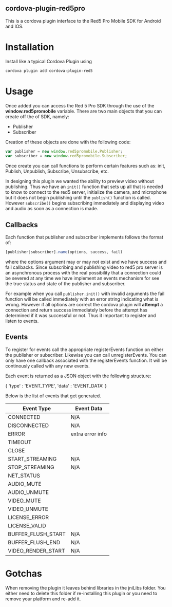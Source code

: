 cordova-plugin-red5pro
------------------------

This is a cordova plugin interface to the Red5 Pro Mobile SDK for Android and IOS.



# Installation


Install like a typical Cordova Plugin using

```markdown
cordova plugin add cordova-plugin-red5
```

# Usage

Once added you can access the Red 5 Pro SDK through the use of the **window.red5promobile** variable. There are two main objects that you can create off the of SDK, namely:

- Publisher
- Subscriber

Creation of these objects are done with the following code:

```javascript
var publisher = new window.red5promobile.Publisher;
var subscriber = new window.red5promobile.Subscriber;
```

Once create you can call functions to perform certain features such as: init, Publish, Unpublish, Subscribe, Unsubscribe, etc. 

In designing this plugin we wanted the ability to preview video without publishing. Thus we have an `init()` function that sets up all that is needed to know to connect to the red5 server, initialize the camera, and microphone but it does not begin publishing until the `publish()` function is called. However `subscribe()` begins subscribing immediately and displaying video and audio as soon as a connection is made.

## Callbacks

Each function that publisher and subscriber implements follows the format of:

```javascript
[publisher|subscriber].name(options, success, fail)
```

where the options argument may or may not exist and we have success and fail callbacks. Since subscribing and publishing video to red5 pro server is an asynchronous process with the real possibility that a connection could be severed at any time we have implement an events mechanism for see the true status and state of the publisher and subscriber.

For example when you call `publisher.init()` with invalid arguments the fail function will be called immediately with an error string indicating what is wrong. However if all options are correct the cordova plugin will **attempt** a connection and return success immediately before the attempt has determined if it was successful or not. Thus it important to register and listen to events.

## Events

To register for events call the appropriate registerEvents function on either the publisher or subscriber. Likewise you can call unregisterEvents. You can only have one callback associated with the registerEvents function. It will be continously called with any new events.

Each event is returned as a JSON object with the following structure:

{
'type' : 'EVENT_TYPE',
'data' : 'EVENT_DATA'
}

Below is the list of events that get generated.

|  Event Type | Event Data  |
| ------------ | ------------ |
| CONNECTED  | N/A  |
| DISCONNECTED | N/A  |
| ERROR  | extra error info  |
| TIMEOUT  |   |
| CLOSE  |   |
| START_STREAMING  | N/A  |
| STOP_STREAMING  |  N/A  |
| NET_STATUS  |   |
| AUDIO_MUTE  |   |
| AUDIO_UNMUTE  |   |
| VIDEO_MUTE  |   |
| VIDEO_UNMUTE  |   |
| LICENSE_ERROR  |   |
| LICENSE_VALID  |   |
| BUFFER_FLUSH_START  | N/A  |
| BUFFER_FLUSH_END  |  N/A |
|  VIDEO_RENDER_START | N/A  |


# Gotchas
When removing the plugin it leaves behind libraries in the jniLibs folder. You either need to delete this folder if re-installing this plugin or you need to remove your platform and re-add it.
